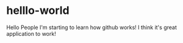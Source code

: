 # helllo-world

Hello People
I'm starting to learn how github works!
I think it's great application to work!
